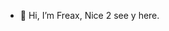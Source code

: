 - 👋 Hi, I’m Freax, Nice 2 see y here.

<!---
mindyourcodes/mindyourcodes is a ✨ special ✨ repository because its `README.md` (this file) appears on your GitHub profile.
You can click the Preview link to take a look at your changes.
--->
